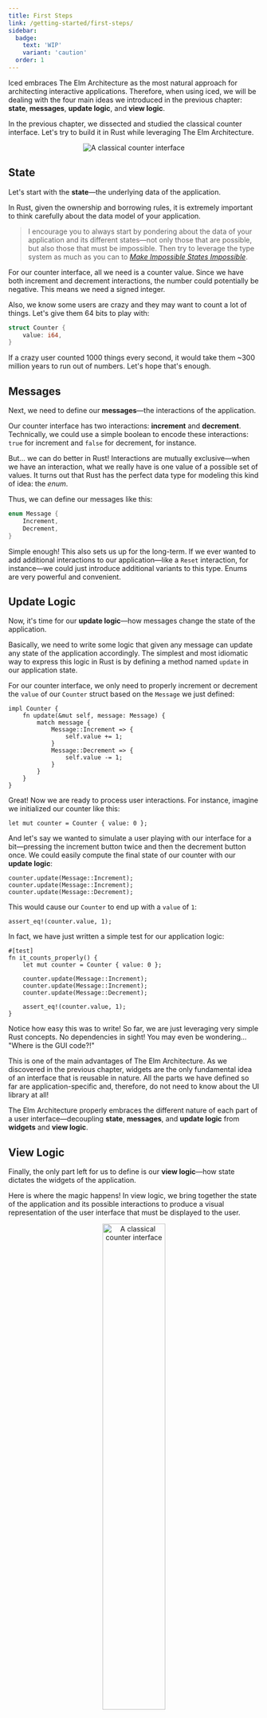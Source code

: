 ```yaml
---
title: First Steps
link: /getting-started/first-steps/
sidebar:
  badge: 
    text: 'WIP'
    variant: 'caution'
  order: 1
---
```

Iced embraces The Elm Architecture as the most natural approach for architecting interactive applications.
Therefore, when using iced, we will be dealing with the four main ideas we introduced in the previous chapter:
__state__, __messages__, __update logic__, and __view logic__.

In the previous chapter, we dissected and studied the classical counter interface. Let's try to
build it in Rust while leveraging The Elm Architecture.

<div align="center">
  <img alt="A classical counter interface" src="/iced-docs/resources/counter-interface-annotated.svg">
</div>

## State
Let's start with the __state__—the underlying data of the application.

In Rust, given the ownership and borrowing rules, it is extremely important to think carefully about the data model
of your application.

> I encourage you to always start by pondering about the data of your application and
  its different states—not only those that are possible, but also those that must be impossible. Then try to leverage
  the type system as much as you can to _[Make Impossible States Impossible]_.

For our counter interface, all we need is a counter value. Since we have both increment and decrement interactions,
the number could potentially be negative. This means we need a signed integer.

Also, we know some users are crazy and they may want to count a lot of things. Let's give them 64 bits to play with:

```rust
struct Counter {
    value: i64,
}
```

If a crazy user counted 1000 things every second, it would take them ~300 million years to run out of numbers.
Let's hope that's enough.

[Make Impossible States Impossible]: https://www.youtube.com/watch?v=IcgmSRJHu_8

## Messages
Next, we need to define our __messages__—the interactions of the application.

Our counter interface has two interactions: __increment__ and __decrement__. Technically, we could use a simple boolean to
encode these interactions: `true` for increment and `false` for decrement, for instance.

But... we can do better in Rust! Interactions are mutually exclusive—when we have an interaction, what we really have is one
value of a possible set of values. It turns out that Rust has the perfect data type for modeling this kind of idea: the _enum_.

Thus, we can define our messages like this:

```rust
enum Message {
    Increment,
    Decrement,
}
```

Simple enough! This also sets us up for the long-term. If we ever wanted to add additional interactions to our application—like a
`Reset` interaction, for instance—we could just introduce additional variants to this type. Enums are very powerful and convenient.

## Update Logic
Now, it's time for our __update logic__—how messages change the state of the application.

Basically, we need to write some logic that given any message can update any state of the application accordingly. The simplest
and most idiomatic way to express this logic in Rust is by defining a method named `update` in our application state.

For our counter interface, we only need to properly increment or decrement the `value` of our `Counter` struct based on the `Message`
we just defined:

```rust,ignore
impl Counter {
    fn update(&mut self, message: Message) {
        match message {
            Message::Increment => {
                self.value += 1;
            }
            Message::Decrement => {
                self.value -= 1;
            }
        }
    }
}
```

Great! Now we are ready to process user interactions. For instance, imagine we initialized our counter like this:

```rust,ignore
let mut counter = Counter { value: 0 };
```

And let's say we wanted to simulate a user playing with our interface for a bit—pressing the increment button twice
and then the decrement button once. We could easily compute the final state of our counter with our __update logic__:

```rust,ignore
counter.update(Message::Increment);
counter.update(Message::Increment);
counter.update(Message::Decrement);
```

This would cause our `Counter` to end up with a `value` of `1`:

```rust,ignore
assert_eq!(counter.value, 1);
```

In fact, we have just written a simple test for our application logic:

```rust,ignore
#[test]
fn it_counts_properly() {
    let mut counter = Counter { value: 0 };

    counter.update(Message::Increment);
    counter.update(Message::Increment);
    counter.update(Message::Decrement);

    assert_eq!(counter.value, 1);
}
```

Notice how easy this was to write! So far, we are just leveraging very simple Rust concepts. No dependencies in sight!
You may even be wondering... "Where is the GUI code?!"

This is one of the main advantages of The Elm Architecture. As we discovered in the previous chapter, widgets are the
only fundamental idea of an interface that is reusable in nature. All the parts we have defined so far are application-specific
and, therefore, do not need to know about the UI library at all!

The Elm Architecture properly embraces the different nature of each part of a user interface—decoupling __state__,
__messages__, and __update logic__ from __widgets__ and __view logic__.

## View Logic
Finally, the only part left for us to define is our __view logic__—how state dictates the widgets of the application.

Here is where the magic happens! In view logic, we bring together the state of the application and its possible interactions
to produce a visual representation of the user interface that must be displayed to the user.

<div align="center" class="right">
  <img alt="A classical counter interface" src="/iced-docs/resources/counter-interface.svg" width="50%">
</div>

As we have already learned, this visual representation is made of widgets—the visibly distinct units of an interface. Most
widgets are not application-specific and they can be abstracted and packaged into reusable libraries. These libraries are
normally called _widget toolkits_, _GUI frameworks_, or simply _GUI libraries_.

And this is where __iced__ comes in—finally! iced is a cross-platform GUI library for Rust. It packages a fair collection of
ready-to-use widgets; buttons and numbers included. Exactly what we need for our counter.

### The Buttons
Our counter interface has two __buttons__. Let's see how we can define them using iced.

In iced, widgets are independent values. The same way you can have an integer in a variable, you can have a widget as well.
These values are normally created using a _helper function_ from the `widget` module.

For our buttons, we can use the `button` helper:

```rust,ignore
use iced::widget::button;

let increment = button("+");
let decrement = button("-");
```

That's quite simple, isn't it? For now, we have just defined a couple of variables for our buttons.

As we can see, widget helpers may take arguments for configuring parts of the widgets to our liking.
In this case, the `button` function takes a single argument used to describe the contents of the button.


### The Number
We have our buttons sitting nicely in our `increment` and `decrement` variables. How about we do the same
for our counter value?

While iced does not really have a `number` widget, it does have a more generic `text` widget that can be used
to display any kind of text—numbers included:

```rust,ignore
use iced::widget::text;

let counter = text(15);
```

Sweet! Like `button`, `text` also takes an argument used to describe its contents. Since we are just getting started, let's
simply hardcode `15` for now.

### The Layout
Alright! We have our two buttons in `increment` and `decrement`, and our counter value in `counter`. That should be everything, right?

Not so fast! The widgets in our counter interface are displayed in a specific __order__. Given our three widgets, there is a total of
__six__ different ways to order them. However, the order we want is: `increment`, `counter`, and `decrement`.

A very simple way of describing this order is to create a list with our widgets:

```rust,ignore
let interface = vec![increment, counter, decrement];
```

But we are still missing something! It's not only the order that is specific, our interface also has a specific visual __layout__.

The widgets are positioned on top of each other, but they could very well be positioned from left to right instead. There is nothing
in our description so far that talks about the __layout__ of our widgets.

In iced, layout is described using... well, more widgets! That's right. Not all widgets produce visual results directly; some may simply
manage the position of existing widgets. And since widgets are just values, they can be nested and composed nicely.

The kind of vertical layout that we need for our counter can be achieved with the `column` widget:

```rust,ignore
use iced::widget::column;

let interface = column![increment, counter, decrement];
```

This is very similar to our previous snippet. iced provides a `column!` macro for creating a `column` out of some widgets in a particular
__order__—analogous to `vec!`.

### The Interactions
At this point, we have in our `interface` variable a `column` representing our counter interface. But if we actually tried to run it,
we would quickly find out that something is wrong.

Our buttons would be completely disabled. Of course! We have not defined any __interactions__ for them. Notice that we have yet
to use our `Message` enum in our view logic. How is our user interface supposed to produce __messages__ if we don't specify
them? Let's do that now.

In iced, every widget has a specific type that enables further configuration using simple builder methods. The `button`
helper returns an instance of [the `Button` type], which has an `on_press` method we can use to define the message it must
__produce__ when a user presses the button:

```rust,ignore
use iced::widget::button;

let increment = button("+").on_press(Message::Increment);
let decrement = button("-").on_press(Message::Decrement);
```

Awesome! Our interactions are wired up. But there is still a small detail left. A button can be pressed multiple times. Therefore,
the same button may need to produce multiple instances of the same `Message`. As a result, we need our `Message` type to be cloneable.

We can easily _derive_ the `Clone` trait—as well as `Debug` and `Copy` for good measure:

```rust
#[derive(Debug, Clone, Copy)]
enum Message {
    Increment,
    Decrement,
}
```

In The Elm Architecture, messages represent __events__ that have occurred—made of pure data. As a consequence, it should always be easy
to derive `Debug` and `Clone` for our `Message` type.


[the `Button` type]: https://docs.rs/iced/0.12.1/iced/widget/struct.Button.html

### The View
We are almost there! There is only one thing left to do: connecting our application __state__ to the view logic.

Let's bring together all the view logic we have written so far:

```rust,ignore
use iced::widget::{button, column, text};

// The buttons
let increment = button("+").on_press(Message::Increment);
let decrement = button("-").on_press(Message::Decrement);

// The number
let counter = text(15);

// The layout
let interface = column![increment, counter, decrement];
```

If we ran this view logic, we would now be able to press the buttons. However, nothing would happen as a result. The
counter would be stuck—always showing the number `15`. Our interface is completely stateless!

Obviously, the issue here is that our `counter` variable contains a text widget with a hardcoded `15`. Instead, what
we want is to actually display the `value` field of our `Counter` state. This way, when a button is pressed and
our update logic is triggered, the text widget will display the new `value`.

We can easily do this by running our view logic in a method of our `Counter`—just like we did with our update logic:

```rust,ignore
use iced::widget::{button, column, text};

impl Counter {
    fn view(&self) {
        // The buttons
        let increment = button("+").on_press(Message::Increment);
        let decrement = button("-").on_press(Message::Decrement);

        // The number
        let counter = text(self.value);

        // The layout
        let interface = column![increment, counter, decrement];
    }
}
```

Our `counter` variable now will always have a `text` widget with the current `value` of our `Counter`. Great!

However, and as you may have noticed, this `view` method is completely useless—it constructs an
`interface`, but then... It does nothing with it and throws it away!

> In iced, constructing and configuring widgets has no side effects. There is no "global context" you need to
  worry about in your view code.

Instead of throwing the `interface` away, we need to return it. Remember, the purpose of our __view logic__ is
to dictate the widgets of our user interface; and the content of the `interface` variable is precisely the
description of the interface we want:

```rust,ignore
use iced::widget::{button, column, text, Column};

impl Counter {
    fn view(&self) -> Column<Message> {
        // The buttons
        let increment = button("+").on_press(Message::Increment);
        let decrement = button("-").on_press(Message::Decrement);

        // The number
        let counter = text(self.value);

        // The layout
        let interface = column![increment, counter, decrement];

        interface
    }
}
```

Tada! Notice how the `view` method needs a return type now. The returned type is `Column` because the `column!` macro produces
a widget of this type—just like `button` produces a widget of the `Button` type.

You may also have noticed that this `Column` type has a generic type parameter. This type parameter simply specifies the type
of messages the widget may produce. In this case, it takes our `Message` because the `increment` and `decrement` buttons inside
the column produce messages of this type.

> iced has a strong focus on type safety—leveraging the type system and compile-time guarantees to minimize runtime errors
  as much as possible.

And well... That's it! Our view logic is done! But wait... It's a bit verbose right now. Since it's such a simple interface,
let's just inline everything:

<div align="center" class="right">
  <img alt="A classical counter interface" src="/iced-docs/resources/counter-interface.svg" width="50%">
</div>

```rust,ignore
use iced::widget::{button, column, text, Column};

impl Counter {
    fn view(&self) -> Column<Message> {
        column![
            button("+").on_press(Message::Increment),
            text(self.value),
            button("-").on_press(Message::Decrement),
        ]
    }
}
```

That's much more concise. It even resembles the actual interface! Since creating widgets just yields values with no
side effects; we can move things around in our view logic without worrying about breaking other stuff. No spooky
action at a distance!

And that's all there is to our counter interface. I am sure you can't wait to __run__ it. Shall we?